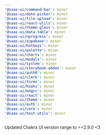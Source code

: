 ```yaml
---
'@saas-ui/command-bar': minor
'@saas-ui/date-picker': minor
'@saas-ui/file-upload': minor
'@saas-ui/react-utils': minor
'@saas-ui/theme-glass': minor
'@saas-ui/data-table': minor
'@saas-ui/nprogress': minor
'@saas-ui/supabase': minor
'@saas-ui/hotkeys': minor
'@saas-ui/palette': minor
'@saas-ui/charts': minor
'@saas-ui/modals': minor
'@saas-ui/system': minor
'@saas-ui/storybook-addon': minor
'@saas-ui/auth0': minor
'@saas-ui/clerk': minor
'@saas-ui/forms': minor
'@saas-ui/hooks': minor
'@saas-ui/magic': minor
'@saas-ui/react': minor
'@saas-ui/theme': minor
'@saas-ui/auth': minor
'@saas-ui/core': minor
'@saas-ui/test-utils': minor
---
```


Updated Chakra UI version range to >=2.9.0 <3
